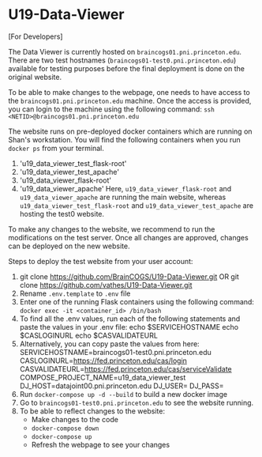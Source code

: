 # U19-Data-Viewer

[For Developers]

The Data Viewer is currently hosted on `braincogs01.pni.princeton.edu`.
There are two test hostnames (`braincogs01-test0.pni.princeton.edu`) available 
for testing purposes before the final deployment is done on the original website. 

To be able to make changes to the webpage, one needs to have access to the
`braincogs01.pni.princeton.edu` machine. Once the access is provided, you can
login to the machine using the following command:
`ssh <NETID>@braincogs01.pni.princeton.edu`

The website runs on pre-deployed docker containers which are running on Shan's 
workstation. You will find the following containers when you run `docker ps` from
your terminal.
1. 'u19_data_viewer_test_flask-root'
2. 'u19_data_viewer_test_apache'
3. 'u19_data_viewer_flask-root'
4. 'u19_data_viewer_apache'
Here, `u19_data_viewer_flask-root` and `u19_data_viewer_apache` are running the
main website, whereas `u19_data_viewer_test_flask-root` and `u19_data_viewer_test_apache`
are hosting the test0 website.

To make any changes to the website, we recommend to run the modifications on the
test server. Once all changes are approved, changes can be deployed on the new website.

Steps to deploy the test website from your user account:
1. git clone https://github.com/BrainCOGS/U19-Data-Viewer.git 
   OR 
   git clone https://github.com/vathes/U19-Data-Viewer.git
2. Rename `.env.template` to `.env` file
3. Enter one of the running Flask containers using the following command:
    `docker exec -it <container_id> /bin/bash`
4. To find all the .env values, run each of the following statements and paste 
   the values in your .env file:
    echo $SERVICEHOSTNAME
    echo $CASLOGINURL
    echo $CASVALIDATEURL
5. Alternatively, you can copy paste the values from here:
    SERVICEHOSTNAME=braincogs01-test0.pni.princeton.edu
    CASLOGINURL=https://fed.princeton.edu/cas/login
    CASVALIDATEURL=https://fed.princeton.edu/cas/serviceValidate
    COMPOSE_PROJECT_NAME=u19_data_viewer_test
    DJ_HOST=datajoint00.pni.princeton.edu
    DJ_USER=<datajointusername>
    DJ_PASS=<datajointpassword>
6. Run `docker-compose up -d --build` to build a new docker image
7. Go to `braincogs01-test0.pni.princeton.edu` to see the website running.
8. To be able to reflect changes to the website:
    + Make changes to the code
    + `docker-compose down`
    + `docker-compose up`
    + Refresh the webpage to see your changes